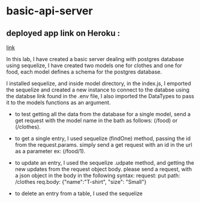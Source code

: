 # basic-api-server

## deployed app link on Heroku :

[link](https://advance-js-lab03.herokuapp.com/)

In this lab, I have created a basic server dealing with postgres database using sequelize, I have created two models one for clothes and one for food, each model defines a schema for the postgres database.

I installed sequelize, and inside model directory, in the index.js, I emported the sequelize and created a new instance to connect to the databse using the databse link found in the .env file, I also imported the DataTypes to pass it to the models functions as an argument.

- to test getting all the data from the database for a single model, send a get request with the model name in the bath as follows: (/food) or (/clothes).

- to get a single entry, I used sequelize (findOne) method, passing the id from the request.params.
  simply send a get request with an id in the url as a parameter ex: (/food/1).

- to update an entry, I used the sequelize .udpate method, and getting the new updates from the request object body.
  please send a request, with a json object in the body in the following syntax:
  request: put
  path: /clothes
  req.body: {"name":"T-shirt", "size": "Small"}

- to delete an entry from a table, I used the sequelize
